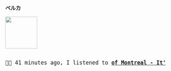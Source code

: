 ### ベルカ
<kbd>
<a href="https://www.youtube.com/results?search_query=of+Montreal+It&#39;s+Different+for+Girls" target="_blank">
    <img width="100" height="100" src="https:&#x2F;&#x2F;lastfm.freetls.fastly.net&#x2F;i&#x2F;u&#x2F;174s&#x2F;cc73349ebea683c46efb709667afbdfc.jpg">
</a>
</kbd>
<big align="right">
    <pre>
<p align="left">🎵🎶 41 minutes ago, I listened to <b><a href="https://www.youtube.com/results?search_query=of+Montreal+It&#39;s+Different+for+Girls" target="_blank">of Montreal - It&#39;s Different for Girls</a> 🔗</b></p>
</pre></big>